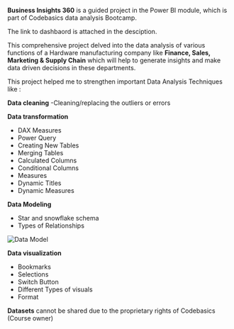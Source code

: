 **Business Insights 360** is a guided project in the Power BI module, which is part of Codebasics data analysis Bootcamp.

The link to dashbaord is attached in the desciption.

This comprehensive project delved into the data analysis of various functions of a Hardware manufacturing company like **Finance, Sales, Marketing & Supply Chain**  which will help to generate insights and make data driven decisions in these departments.

This project helped me to strengthen important Data Analysis Techniques like :

**Data cleaning**
-Cleaning/replacing the outliers or errors

**Data transformation**
* DAX Measures
* Power Query
* Creating New Tables
* Merging Tables
* Calculated Columns
* Conditional Columns
* Measures
* Dynamic Titles
* Dynamic Measures


**Data Modeling**
* Star and snowflake schema
* Types of Relationships

![Data Model](https://github.com/user-attachments/assets/12919364-d388-49d0-a40d-9e50f2f5ec60)

**Data visualization**
* Bookmarks
* Selections
* Switch Button 
* Different Types of visuals
* Format



**Datasets** cannot be shared due to the proprietary rights of Codebasics (Course owner)
